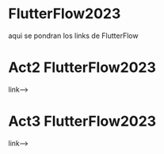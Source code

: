 # FlutterFlow2023
aqui se pondran los links de FlutterFlow

# Act2 FlutterFlow2023

link-->

# Act3 FlutterFlow2023

link-->
